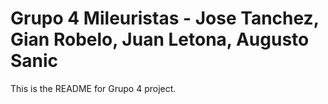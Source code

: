 # Grupo 4 Mileuristas - Jose Tanchez, Gian Robelo, Juan Letona, Augusto Sanic
This is the README for Grupo 4 project.
